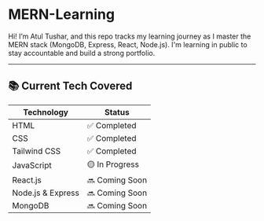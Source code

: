 # MERN-Learning

Hi! I’m Atul Tushar, and this repo tracks my learning journey as I master the MERN stack (MongoDB, Express, React, Node.js). I'm learning in public to stay accountable and build a strong portfolio.

---

## 📚 Current Tech Covered

| Technology | Status |
|------------|--------|
| HTML       | ✅ Completed |
| CSS        | ✅ Completed |
| Tailwind CSS | ✅ Completed |
| JavaScript | 🟡 In Progress |
| React.js   | 🔜 Coming Soon |
| Node.js & Express | 🔜 Coming Soon |
| MongoDB    | 🔜 Coming Soon |
